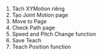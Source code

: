 ﻿1. Tách XYMotion riêng
1. Tạo Joint Motion page
1. Move to Page
1. Check Path page
1. Speed and  Pitch Change function
1. Save Teach
1. Teach Position function